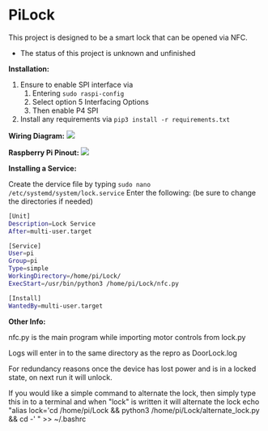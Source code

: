 # PiLock

This project is designed to be a smart lock that can be opened via NFC.
- The status of this project is unknown and unfinished

**Installation:**

1. Ensure to enable SPI interface via
   1. Entering `sudo raspi-config`
   1. Select option 5 Interfacing Options
   1. Then enable P4 SPI
1.	Install any requirements via `pip3 install -r requirements.txt`

**Wiring Diagram:**
![]( https://i.imgur.com/529UkLd.png)

**Raspberry Pi Pinout:**
![](https://i.imgur.com/CmKckYw.png)

**Installing a Service:**

Create the dervice file by typing `sudo nano /etc/systemd/system/lock.service`
Enter the following: (be sure to change the directories if needed)
```sh
[Unit]
Description=Lock Service
After=multi-user.target

[Service]
User=pi
Group=pi
Type=simple
WorkingDirectory=/home/pi/Lock/
ExecStart=/usr/bin/python3 /home/pi/Lock/nfc.py

[Install]
WantedBy=multi-user.target
```
**Other Info:**

nfc.py is the main program while importing motor controls from lock.py

Logs will enter in to the same directory as the repro as DoorLock.log

For redundancy reasons once the device has lost power and is in a locked state, on next run it will unlock.

If you would like a simple command to alternate the lock, then simply type this in to a terminal and when "lock" is written it will alternate the lock
echo "alias lock='cd /home/pi/Lock && python3 /home/pi/Lock/alternate_lock.py && cd -' " >> ~/.bashrc
